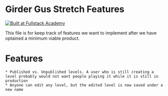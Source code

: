 # Girder Gus Stretch Features
[![Built at Fullstack Academy](https://img.shields.io/badge/Built%20at-Fullstack%20Academy-red.svg?style=round-square)](http://fullstackacademy.com)

This file is for keep track of features we want to implement after we have optained a minimum viable product.

# Features
	* Published vs. Unpublished levels. A user who is still creating a level probably would not want people playing it while it is still in production
	* Anyone can edit any level, but the edited level is now saved under a new name

